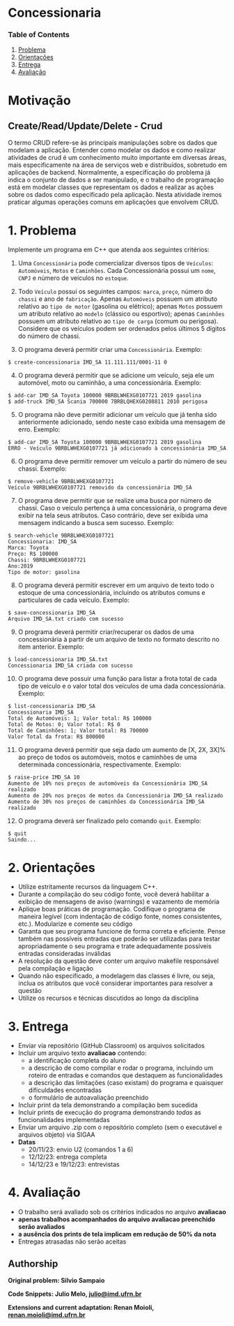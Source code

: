 # Concessionaria

### Table of Contents
1. [Problema](#1-problema)
2. [Orientações](#2-orientações)
3. [Entrega](#3-entrega)
4. [Avaliação](#4-avaliação)

# Motivação

## Create/Read/Update/Delete - Crud
O termo CRUD refere-se às principais manipulações sobre os dados que modelam a aplicação. Entender como modelar os dados e como realizar atividades de crud é um conhecimento muito importante em diversas áreas, mais especificamente na área de serviços web e distribuídos, sobretudo em aplicações de backend. Normalmente, a especificação do problema já indica o conjunto de dados a ser manipulado, e o trabalho de programação está em modelar classes que representam os dados e realizar as ações sobre os dados como especificado pela aplicação. Nesta atividade iremos praticar algumas operações comuns em aplicações que envolvem CRUD.

# 1. Problema

Implemente um programa em C++ que atenda aos seguintes critérios:

1. Uma `Concessionária` pode comercializar diversos tipos de `Veículos`: `Automóveis`, `Motos` e `Caminhões`. Cada Concessionária possui um `nome`, `CNPJ` e número de veículos no `estoque`.

2. Todo `Veículo` possui os seguintes campos: `marca`, `preço`, número do `chassi` e ano de `fabricação`. Apenas `Automóveis` possuem um atributo relativo ao `tipo de motor` (gasolina ou elétrico); apenas `Motos` possuem um atributo relativo ao `modelo` (clássico ou esportivo); apenas `Caminhões` possuem um atributo relativo ao `tipo de carga` (comum ou perigosa). Considere que os veículos podem ser ordenados pelos últimos 5 dígitos do número de chassi.

3. O programa deverá permitir criar uma `Concessionária`. Exemplo:
```
$ create-concessionaria IMD_SA 11.111.111/0001-11 0
```

4. O programa deverá permitir que se adicione um veículo, seja ele um automóvel, moto ou caminhão, a uma concessionária. Exemplo: 
```
$ add-car IMD_SA Toyota 100000 9BRBLWHEXG0107721 2019 gasolina
$ add-truck IMD_SA Scania 700000 7BRBLQHEXG0208811 2010 perigosa
```

5. O programa não deve permitir adicionar um veículo que já tenha sido anteriormente adicionado, sendo neste caso exibida uma mensagem de erro. Exemplo:
```
$ add-car IMD_SA Toyota 100000 9BRBLWHEXG0107721 2019 gasolina
ERRO - Veículo 9BRBLWHEXG0107721 já adicionado à concessionária IMD_SA
```

6. O programa deve permitir remover um veículo a partir do número de seu chassi. Exemplo:
```
$ remove-vehicle 9BRBLWHEXG0107721
Veículo 9BRBLWHEXG0107721 removido da concessionária IMD_SA
```

7. O programa deve permitir que se realize uma busca por número de chassi. Caso o veículo pertença à uma concessionária, o programa deve exibir na tela seus atributos. Caso contrário, deve ser exibida uma mensagem indicando a busca sem sucesso. Exemplo:
```
$ search-vehicle 9BRBLWHEXG0107721
Concessionaria: IMD_SA
Marca: Toyota
Preço: R$ 100000 
Chassi: 9BRBLWHEXG0107721 
Ano:2019
Tipo de motor: gasolina
```

8. O programa deverá permitir escrever em um arquivo de texto todo o estoque de uma concessionária, incluindo os atributos comuns e particulares de cada veículo. Exemplo:
```
$ save-concessionaria IMD_SA
Arquivo IMD_SA.txt criado com sucesso
```

9. O programa deverá permitir criar/recuperar os dados de uma concessionária à partir de um arquivo de texto no formato descrito no item anterior. Exemplo:
```
$ load-concessionaria IMD_SA.txt
Concessionaria IMD_SA criada com sucesso
```

10. O programa deve possuir uma função para listar a frota total de cada tipo de veículo e o valor total dos veículos de uma dada concessionária.
Exemplo:
```
$ list-concessionaria IMD_SA
Concessionaria IMD_SA
Total de Automóveis: 1; Valor total: R$ 100000
Total de Motos: 0; Valor total: R$ 0
Total de Caminhões: 1; Valor total: R$ 700000
Valor Total da frota: R$ 800000
```

11. O programa deverá permitir que seja dado um aumento de [X, 2X, 3X]% ao preço de todos os automóveis, motos e caminhões de uma determinada concessionária, respectivamente. Exemplo:
```
$ raise-price IMD_SA 10
Aumento de 10% nos preços de automóveis da Concessionária IMD_SA realizado
Aumento de 20% nos preços de motos da Concessionária IMD_SA realizado
Aumento de 30% nos preços de caminhões da Concessionária IMD_SA realizado
```

12. O programa deverá ser finalizado pelo comando `quit`. Exemplo:
```
$ quit
Saindo...
```

# 2. Orientações

- Utilize estritamente recursos da linguagem C++.
- Durante a compilação do seu código fonte, você deverá habilitar a exibição de mensagens de aviso (warnings) e vazamento de memória
- Aplique boas práticas de programação. Codifique o programa de maneira legível (com indentação de código fonte, nomes consistentes, etc.). Modularize e comente seu código
- Garanta que seu programa funcione de forma correta e eficiente. Pense também nas possíveis entradas que poderão ser utilizadas para testar apropriadamente o seu programa e trate adequadamente possíveis entradas consideradas inválidas
- A resolução da questão deve conter um arquivo makefile responsável pela compilação e ligação
- Quando não especificado, a modelagem das classes é livre, ou seja, inclua os atributos que você considerar importantes para resolver a questão
- Utilize os recursos e técnicas discutidos ao longo da disciplina

# 3. Entrega
* Enviar via repositório (GitHub Classroom) os arquivos solicitados
* Incluir um arquivo texto **avaliacao** contendo: 
  * a identificação completa do aluno 
  * a descrição de como compilar e rodar o programa, incluindo um roteiro de entradas e comandos que destaquem as funcionalidades 
  * a descrição das limitações (caso existam) do programa e quaisquer dificuldades encontradas
  * o formulário de autoavaliação preenchido
* Incluir print da tela demonstrando a compilação bem sucedida
* Incluir prints de execução do programa demonstrando *todas* as funcionalidades implementadas
* Enviar um arquivo .zip com o repositório completo (sem o executável e arquivos objeto) via SIGAA
* **Datas**
  * 20/11/23: envio U2 (comandos 1 a 6)
  * 12/12/23: entrega completa
  * 14/12/23 e 19/12/23: entrevistas

# 4. Avaliação

* O trabalho será avaliado sob os critérios indicados no arquivo **avaliacao**
* **apenas trabalhos acompanhados do arquivo avaliacao preenchido serão avaliados**
* **a ausência dos prints de tela implicam em redução de 50% da nota**
* Entregas atrasadas não serão aceitas

## Authorship

**Original problem: Silvio Sampaio**

**Code Snippets: Julio Melo, [julio@imd.ufrn.br](mailto:julio@imd.ufrn.br)**

**Extensions and current adaptation: Renan Moioli, [renan.moioli@imd.ufrn.br](mailto:renan.moioli@imd.ufrn.br)**


